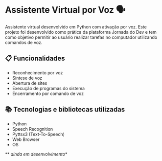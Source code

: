# Assistente Virtual por Voz 🗣️

Assistente virtual desenvolvido em Python com ativação por voz. Este projeto foi desenvolvido como prática da plataforma Jornada do Dev e tem como objetivo permitir ao usuário realizar tarefas no computador utilizando comandos de voz.

## 📋 Funcionalidades

- Reconhecimento por voz
- Síntese de voz
- Abertura de sites
- Execução de programas do sistema
- Encerramento por comando de voz

## 📚 Tecnologias e bibliotecas utilizadas

- Python
- Speech Recognition
- Pyttsx3 (Text-To-Speech)
- Web Browser
- OS

** *ainda em desenvolvimento**